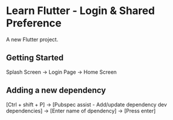 # Learn Flutter - Login & Shared Preference

A new Flutter project.

## Getting Started

Splash Screen -> Login Page -> Home Screen

## Adding a new dependency

[Ctrl + shift + P] -> [Pubspec assist - Add/update dependency dev dependencies] -> [Enter name of dpendency] -> [Press enter]

